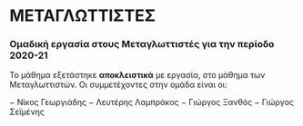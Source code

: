 # ΜΕΤΑΓΛΩΤΤΙΣΤΕΣ
### Ομαδική εργασία στους Μεταγλωττιστές για την περίοδο 2020-21

Το μάθημα εξετάστηκε __αποκλειστικά__ με εργασία, στο μάθημα των Μεταγλωττιστών. Οι συμμετέχοντες στην ομάδα είναι οι:

− Νίκος Γεωργιάδης
− Λευτέρης Λαμπράκος
− Γιώργος Ξανθός
− Γιώργος Σεϊμένης
